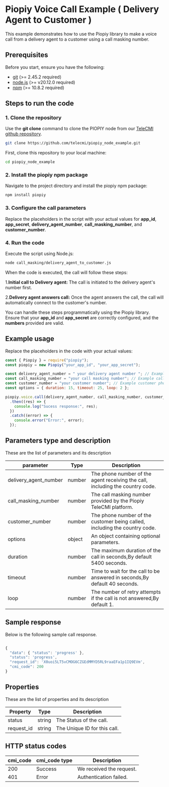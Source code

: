 # Piopiy Voice Call Example ( Delivery Agent to Customer )

This example demonstrates how to use the Piopiy library to make a voice call from a delivery agent to a customer using a call masking number.

## Prerequisites

Before you start, ensure you have the following:

- <a href="https://git-scm.com/" target="_blank">git</a> (>= 2.45.2 required)
- <a href="https://nodejs.org/en/" target="_blank">node.js</a> (>= v20.12.0 required)
- <a href="https://www.npmjs.com/" target="_blank">npm</a> (>= 10.8.2 required)

## Steps to run the code

### 1. Clone the repository

Use the **git clone** command to clone the PIOPIY node from our <a href="https://github.com/telecmi/piopiy_node_example" target="_blank">TeleCMI github repository</a>.

```bash
git clone https://github.com/telecmi/piopiy_node_example.git
```

First, clone this repository to your local machine:

```sh
cd piopiy_node_example
```

### 2. Install the piopiy npm package

Navigate to the project directory and install the piopiy npm package:

```sh
npm install piopiy
```

### 3. Configure the call parameters

Replace the placeholders in the script with your actual values for **app_id**, **app_secret**, **delivery_agent_number**, **call_masking_number**, and **customer_number**.

### 4. Run the code

Execute the script using Node.js:

```sh
node call_masking/delivery_agent_to_customer.js
```

When the code is executed, the call will follow these steps:

1.**Initial call to Delivery agent:** The call is initiated to the delivery agent's number first.

2.**Delivery agent answers call:** Once the agent answers the call, the call will automatically connect to the customer's number.

You can handle these steps programmatically using the Piopiy library. Ensure that your **app_id** and **app_secret** are correctly configured, and the **numbers** provided are valid.

## Example usage

Replace the placeholders in the code with your actual values:

```javascript
const { Piopiy } = require("piopiy");
const piopiy = new Piopiy("your_app_id", "your_app_secret");

const delivery_agent_number = " your delivery agent number "; // Example delivery agent phone number
const call_masking_number = "your call masking number"; // Example call masking number
const customer_number = "your customer number"; // Example customer phone number
const options = { duration: 15, timeout: 25, loop: 2 };

piopiy.voice.call(delivery_agent_number, call_masking_number, customer_number, options)
  .then((res) => {
    console.log("Sucess response:", res);
  })
  .catch((error) => {
    console.error("Error:", error);
  });
```

## Parameters type and description

These are the list of parameters and its description

| parameter             | Type   | Description                                                                   |
| --------------------- | ------ | ----------------------------------------------------------------------------- |
| delivery_agent_number | number | The phone number of the agent receiving the call, including the country code. |
| call_masking_number   | number | The call masking number provided by the Piopiy TeleCMI platform.              |
| customer_number       | number | The phone number of the customer being called, including the country code.    |
| options               | object | An object containing optional parameters.                                     |
| duration              | number | The maximum duration of the call in seconds,By default 5400 seconds.          |
| timeout               | number | Time to wait for the call to be answered in seconds,By default 40 seconds.    |
| loop                  | number | The number of retry attempts if the call is not answered,By default 1.        |

## Sample response

Below is the following sample call response.

```javascript

{
  "data": { "status": 'progress' },
  "status": 'progress',
  "request_id": 'X0uoi5LT5vCMOG6CZGEdMMYD5RL9raaEFa1p1IQ9EVm',
  "cmi_code": 200
}

```

## Properties

These are the list of properties and its description

| Property   | Type   | Description                  |
| ---------- | ------ | ---------------------------- |
| status     | string | The Status of the call.      |
| request_id | string | The Unique ID for this call. |

## HTTP status codes

| cmi_code | cmi_code type | Description              |
| -------- | ------------- | ------------------------ |
| 200      | Success       | We received the request. |
| 401      | Error         | Authentication failed.   |